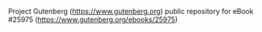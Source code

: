 Project Gutenberg (https://www.gutenberg.org) public repository for eBook #25975 (https://www.gutenberg.org/ebooks/25975)
